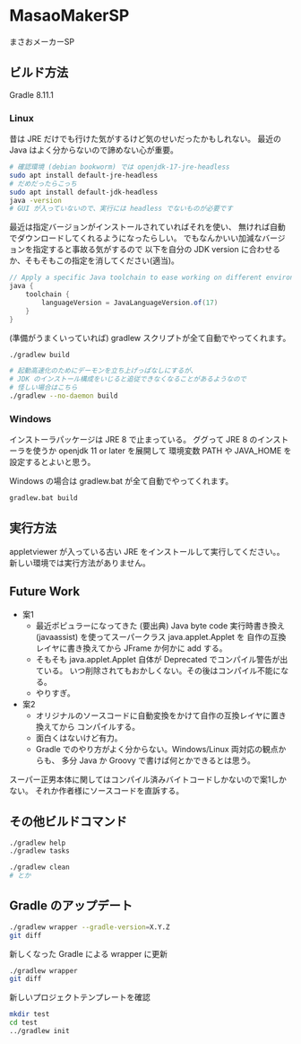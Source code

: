 # MasaoMakerSP

まさおメーカーSP

## ビルド方法

Gradle 8.11.1

### Linux

昔は JRE だけでも行けた気がするけど気のせいだったかもしれない。
最近の Java はよく分からないので諦めない心が重要。

```sh
# 確認環境 (debian bookworm) では openjdk-17-jre-headless
sudo apt install default-jre-headless
# だめだったらこっち
sudo apt install default-jdk-headless
java -version
# GUI が入っていないので、実行には headless でないものが必要です
```

最近は指定バージョンがインストールされていればそれを使い、
無ければ自動でダウンロードしてくれるようになったらしい。
でもなんかいい加減なバージョンを指定すると事故る気がするので
以下を自分の JDK version に合わせるか、そもそもこの指定を消してください(適当)。

```groovy
// Apply a specific Java toolchain to ease working on different environments.
java {
    toolchain {
        languageVersion = JavaLanguageVersion.of(17)
    }
}
```

(準備がうまくいっていれば) gradlew スクリプトが全て自動でやってくれます。

```sh
./gradlew build

# 起動高速化のためにデーモンを立ち上げっぱなしにするが、
# JDK のインストール構成をいじると追従できなくなることがあるようなので
# 怪しい場合はこちら
./gradlew --no-daemon build
```

### Windows

インストーラパッケージは JRE 8 で止まっている。
ググって JRE 8 のインストーラを使うか openjdk 11 or later を展開して
環境変数 PATH や JAVA_HOME を設定するとよいと思う。

Windows の場合は gradlew.bat が全て自動でやってくれます。

```bat
gradlew.bat build
```

## 実行方法

appletviewer が入っている古い JRE をインストールして実行してください。。
新しい環境では実行方法がありません。

## Future Work

* 案1
  * 最近ポピュラーになってきた (要出典) Java byte code 実行時書き換え
    (javaassist) を使ってスーパークラス java.applet.Applet を
    自作の互換レイヤに書き換えてから JFrame か何かに add する。
  * そもそも java.applet.Applet 自体が Deprecated でコンパイル警告が出ている。
    いつ削除されてもおかしくない。その後はコンパイル不能になる。
  * やりすぎ。
* 案2
  * オリジナルのソースコードに自動変換をかけて自作の互換レイヤに置き換えてから
    コンパイルする。
  * 面白くはないけど有力。
  * Gradle でのやり方がよく分からない。Windows/Linux 両対応の観点からも、
    多分 Java か Groovy で書けば何とかできるとは思う。

スーパー正男本体に関してはコンパイル済みバイトコードしかないので案1しかない。
それか作者様にソースコードを直訴する。

## その他ビルドコマンド

```sh
./gradlew help
./gradlew tasks

./gradlew clean
# とか
```

## Gradle のアップデート

```sh
./gradlew wrapper --gradle-version=X.Y.Z
git diff
```

新しくなった Gradle による wrapper に更新

```sh
./gradlew wrapper
git diff
```

新しいプロジェクトテンプレートを確認

```sh
mkdir test
cd test
../gradlew init
```
